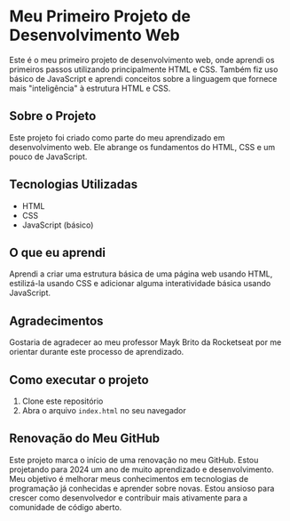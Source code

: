 # Meu Primeiro Projeto de Desenvolvimento Web

Este é o meu primeiro projeto de desenvolvimento web, onde aprendi os primeiros passos utilizando principalmente HTML e CSS. Também fiz uso básico de JavaScript e aprendi conceitos sobre a linguagem que fornece mais "inteligência" à estrutura HTML e CSS.

## Sobre o Projeto

Este projeto foi criado como parte do meu aprendizado em desenvolvimento web. Ele abrange os fundamentos do HTML, CSS e um pouco de JavaScript.

## Tecnologias Utilizadas

- HTML
- CSS
- JavaScript (básico)

## O que eu aprendi

Aprendi a criar uma estrutura básica de uma página web usando HTML, estilizá-la usando CSS e adicionar alguma interatividade básica usando JavaScript.

## Agradecimentos

Gostaria de agradecer ao meu professor Mayk Brito da Rocketseat por me orientar durante este processo de aprendizado.

## Como executar o projeto

1. Clone este repositório
2. Abra o arquivo `index.html` no seu navegador

## Renovação do Meu GitHub

Este projeto marca o início de uma renovação no meu GitHub. Estou projetando para 2024 um ano de muito aprendizado e desenvolvimento. Meu objetivo é melhorar meus conhecimentos em tecnologias de programação já conhecidas e aprender sobre novas. Estou ansioso para crescer como desenvolvedor e contribuir mais ativamente para a comunidade de código aberto.

